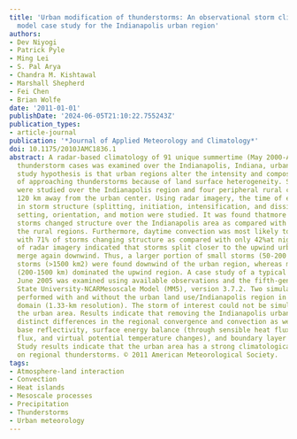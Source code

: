 ```yaml
---
title: 'Urban modification of thunderstorms: An observational storm climatology and
  model case study for the Indianapolis urban region'
authors:
- Dev Niyogi
- Patrick Pyle
- Ming Lei
- S. Pal Arya
- Chandra M. Kishtawal
- Marshall Shepherd
- Fei Chen
- Brian Wolfe
date: '2011-01-01'
publishDate: '2024-06-05T21:10:22.755243Z'
publication_types:
- article-journal
publication: '*Journal of Applied Meteorology and Climatology*'
doi: 10.1175/2010JAMC1836.1
abstract: A radar-based climatology of 91 unique summertime (May 2000-August 2009)
  thunderstorm cases was examined over the Indianapolis, Indiana, urban area. The
  study hypothesis is that urban regions alter the intensity and composition/structure
  of approaching thunderstorms because of land surface heterogeneity. Storm characteristics
  were studied over the Indianapolis region and four peripheral rural counties approximately
  120 km away from the urban center. Using radar imagery, the time of event, changes
  in storm structure (splitting, initiation, intensification, and dissipation), synoptic
  setting, orientation, and motion were studied. It was found thatmore than 60%of
  storms changed structure over the Indianapolis area as compared with only 25%over
  the rural regions. Furthermore, daytime convection was most likely to be affected,
  with 71% of storms changing structure as compared with only 42%at night. Analysis
  of radar imagery indicated that storms split closer to the upwind urban region and
  merge again downwind. Thus, a larger portion of small storms (50-200 km2) and large
  storms (>1500 km2) were found downwind of the urban region, whereas midsized storms
  (200-1500 km) dominated the upwind region. A case study of a typical storm on 13
  June 2005 was examined using available observations and the fifth-generation Pennsylvania
  State University-NCARMesoscale Model (MM5), version 3.7.2. Two simulations were
  performed with and without the urban land use/Indianapolis region in the fourth
  domain (1.33-km resolution). The storm of interest could not be simulated without
  the urban area. Results indicate that removing the Indianapolis urban region caused
  distinct differences in the regional convergence and convection as well as in simulated
  base reflectivity, surface energy balance (through sensible heat flux, latent heat
  flux, and virtual potential temperature changes), and boundary layer structure.
  Study results indicate that the urban area has a strong climatological influence
  on regional thunderstorms. © 2011 American Meteorological Society.
tags:
- Atmosphere-land interaction
- Convection
- Heat islands
- Mesoscale processes
- Precipitation
- Thunderstorms
- Urban meteorology
---
```


